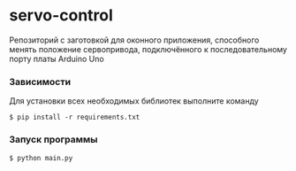 # servo-control
Репозиторий с заготовкой для оконного приложения, способного менять положение сервопривода, подключённого к последовательному порту платы Arduino Uno

### Зависимости
Для установки всех необходимых библиотек выполните команду

`$ pip install -r requirements.txt`

### Запуск программы
`$ python main.py`
